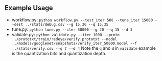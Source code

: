 ## Example Usage
- workflow.py: ```python workflow.py --test_iter 500 --tune_iter 15000 --dest ../stats/debug.csv --g 15,30 --q 15,35```
- tune.py: ```python tune.py --iter 50000 --g 20 --q 15 --d 3```
- validate.py: ```python validate.py --iter 1000 --proto ../prototxt/train/redeye/verify.prototxt --model ../models/googlenet/snapshots/verify_iter_50000.model --f ../stats/verify.csv --q 7 --d 4```
Note the `q` and `d` in `validate` example is the quantization bits and quantization depth.
